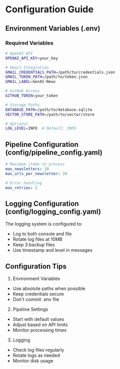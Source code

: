 # Configuration Guide

## Environment Variables (.env)

### Required Variables

```bash
# OpenAI API
OPENAI_API_KEY=your_key

# Gmail Integration
GMAIL_CREDENTIALS_PATH=/path/to/credentials.json
GMAIL_TOKEN_PATH=/path/to/token.json
GMAIL_LABEL=GenAI-News

# GitHub Access
GITHUB_TOKEN=your_token

# Storage Paths
DATABASE_PATH=/path/to/database.sqlite
VECTOR_STORE_PATH=/path/to/vector/store

# Optional
LOG_LEVEL=INFO  # Default: INFO
```

## Pipeline Configuration (config/pipeline_config.yaml)

```yaml
# Maximum items to process
max_newsletters: 10
max_urls_per_newsletter: 20

# Error handling
max_retries: 2
```

## Logging Configuration (config/logging_config.yaml)

The logging system is configured to:
- Log to both console and file
- Rotate log files at 10MB
- Keep 3 backup files
- Use timestamp and level in messages

## Configuration Tips

1. Environment Variables
- Use absolute paths when possible
- Keep credentials secure
- Don't commit .env file

2. Pipeline Settings
- Start with default values
- Adjust based on API limits
- Monitor processing times

3. Logging
- Check log files regularly
- Rotate logs as needed
- Monitor disk usage
